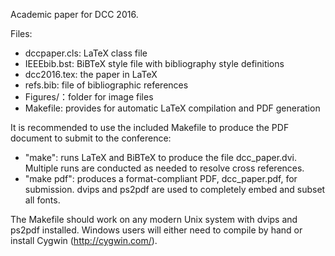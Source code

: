 Academic paper for DCC 2016.

Files:

  - dccpaper.cls: LaTeX class file
  - IEEEbib.bst: BiBTeX style file with bibliography style definitions
  - dcc2016.tex: the paper in LaTeX
  - refs.bib: file of bibliographic references
  - Figures/：folder for image files
  - Makefile: provides for automatic LaTeX compilation and PDF generation

It is recommended to use the included Makefile to produce the PDF document to
submit to the conference:

  - "make": runs LaTeX and BiBTeX to produce the file dcc_paper.dvi.
            Multiple runs are conducted as needed to resolve cross references.
  - "make pdf": produces a format-compliant PDF, dcc_paper.pdf, for
                submission. dvips and ps2pdf are used to completely embed and
                subset all fonts.

The Makefile should work on any modern Unix system with dvips and ps2pdf
installed. Windows users will either need to compile by hand or install
Cygwin (http://cygwin.com/).
